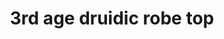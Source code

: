 ---
layout: item
title: 3rd age druidic robe top
item-id: 23336
datatable: true
id: 23336
name: "3rd age druidic robe top"
members: true
lowalch: 80000
highalch: 120000
examine: "A fabulously ancient woven robe top as worn by the druids of old."
monsters:
  - id: 8633
    name: "The Mimic"
    members: true
    combat_level: 186
    wiki_url: "https://oldschool.runescape.wiki/w/The_Mimic"
    drops:
      - quantity: "1"
        rarity: 0.00019069412662090009
    image: "https://oldschool.runescape.wiki/images/f/f3/The_Mimic.png?b45f4"
---